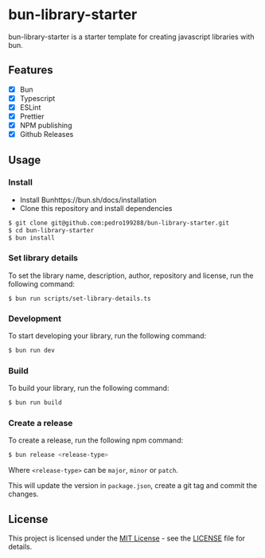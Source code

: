 # bun-library-starter

bun-library-starter is a starter template for creating javascript libraries with bun.

## Features
- [x] Bun
- [x] Typescript
- [x] ESLint
- [x] Prettier
- [x] NPM publishing
- [x] Github Releases

## Usage

### Install
- Install Bunhttps://bun.sh/docs/installation
- Clone this repository and install dependencies
```bash
$ git clone git@github.com:pedro199288/bun-library-starter.git
$ cd bun-library-starter
$ bun install
```

### Set library details
To set the library name, description, author, repository and license, run the following command:
``` 
$ bun run scripts/set-library-details.ts
```

### Development
To start developing your library, run the following command:
```bash
$ bun run dev
```

### Build
To build your library, run the following command:
```bash
$ bun run build
```

### Create a release
To create a release, run the following npm command:
```bash
$ bun release <release-type>
```
Where `<release-type>` can be `major`, `minor` or `patch`.

This will update the version in `package.json`, create a git tag and commit the changes.

## License

This project is licensed under the [MIT License](LICENSE) - see the [LICENSE](LICENSE) file for details.
